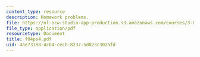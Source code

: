 ```yaml
---
content_type: resource
description: Homework problems.
file: https://ol-ocw-studio-app-production.s3.amazonaws.com/courses/3-012-fundamentals-of-materials-science-fall-2005/4ae731884cb4cecb82375d823c302afd_f04ps4.pdf
file_type: application/pdf
resourcetype: Document
title: f04ps4.pdf
uid: 4ae73188-4cb4-cecb-8237-5d823c302afd
---
```

